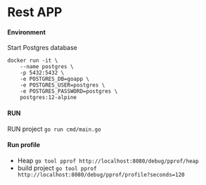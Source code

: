 # Rest APP


#### Environment 

Start Postgres database 
```
docker run -it \
    --name postgres \
    -p 5432:5432 \
    -e POSTGRES_DB=goapp \
    -e POSTGRES_USER=postgres \
    -e POSTGRES_PASSWORD=postgres \
    postgres:12-alpine
```    

#### RUN

RUN project ``go run cmd/main.go``


#### Run profile

- Heap `go tool pprof http://localhost:8080/debug/pprof/heap`
- build project `go tool pprof http://localhost:8080/debug/pprof/profile?seconds=120`